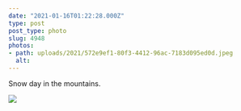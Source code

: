 ```yaml
---
date: "2021-01-16T01:22:28.000Z"
type: post 
post_type: photo
slug: 4948
photos: 
- path: uploads/2021/572e9ef1-80f3-4412-96ac-7183d095ed0d.jpeg
  alt: 
---
```

Snow day in the mountains. 


![](/uploads/2021/572e9ef1-80f3-4412-96ac-7183d095ed0d.jpeg)
